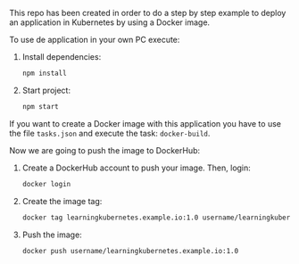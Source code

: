 This repo has been created in order to do a step by step example to deploy an application in Kubernetes by using a Docker image. 

To use de application in your own PC execute: 

1. Install dependencies: 

    ```bash
    npm install
    ```

2. Start project: 

    ```bash
    npm start
    ```

If you want to create a Docker image with this application you have to use the file ```tasks.json``` and execute the task: ```docker-build```.


Now we are going to push the image to DockerHub:

1. Create a DockerHub account to push your image. Then, login: 
    ```bash 
    docker login 
    ```
2. Create the image tag: 
    ```bash 
    docker tag learningkubernetes.example.io:1.0 username/learningkubernetes.example.io:1.0
    ```
3. Push the image: 
    ```
    docker push username/learningkubernetes.example.io:1.0
    ```
